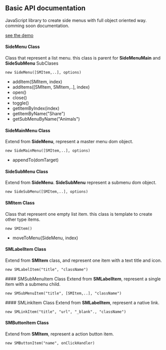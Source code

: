 ## Basic API documentation

JavaScript library to create side menus with full object oriented way. comming soon documentation.

[see the demo](http://osobrevilla.github.io/sidemenu.js/)

#### SideMenu Class

Class that represent a list menu. this class is parent for **SideMenuMain** and **SideSubMenu** SubClases

`new SideMenu([SMItem,..], options)`

* addItem(SMItem, index)
* addItems([SMItem, SMItem,..], index)
* open()
* close()
* toggle()
* getItemByIndex(index)
* getItemByName("Share")
* getSubMenuByName("Animals")

#### SideMainMenu Class

Extend from **SideMenu**, represent a master menu dom object.

`new SideMainMenu([SMItem,..], options)`


* appendTo(domTarget)

#### SideSubMenu Class

Extend from **SideMenu**. **SideSubMenu** represent a submenu dom object.

`new SideSubMenu([SMItem,..], options)`

#### SMItem Class

Class that represent one empty list item. this class is template to create other type items.

`new SMItem()`

* moveToMenu(SideMenu, index)

#### SMLabelItem Class
Extend from **SMItem** class, and represent one item with a text title and icon.

`new SMLabelItem("title", "className")`

#### SMSubMenuItem Class
Extend from **SMLabelItem**, represent a single item with a submenu child.

`new SMSubMenuItem("title", [SMItem,..], "className")`

#### SMLinkItem Class
Extend from **SMLabelItem**, represent a native link.

`new SMLinkItem("title", "url", "_blank"., "className")`

#### SMButtonItem Class

Extend from **SMItem**, represent a action button item.

`new SMButtonItem("name", onClickHandler)`
